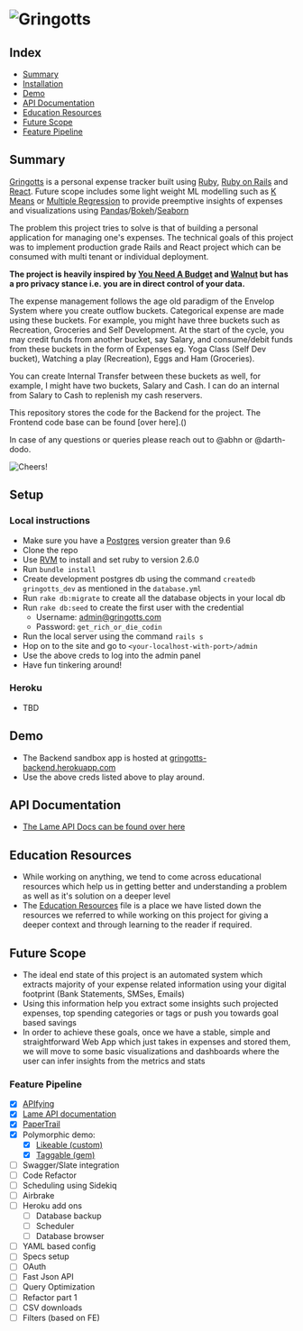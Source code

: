 # ![Gringotts](https://media.giphy.com/media/rip-city-VPnTqJLUwCv60.gif)

## Index
- [Summary](#summary)
- [Installation](#installation)
- [Demo](#demo)
- [API Documentation](#api-documentation)
- [Education Resources](#education-resources)
- [Future Scope](#future-scope)
- [Feature Pipeline](#feature-pipeline)

## Summary

[Gringotts]() is a personal expense tracker built using [Ruby](), [Ruby on Rails]() and [React](). Future scope includes some light weight ML modelling such as [K Means]() or [Multiple Regression]() to provide preemptive insights of expenses and visualizations using [Pandas]()/[Bokeh]()/[Seaborn]()

The problem this project tries to solve is that of building a personal application for managing one's expenses. The technical goals of this project was to implement production grade Rails and React project which can be consumed with multi tenant or individual deployment.

**The project is heavily inspired by [You Need A Budget]() and [Walnut]() but has a pro privacy stance i.e. you are in direct control of your data.**

The expense management follows the age old paradigm of the Envelop System where you create outflow buckets. Categorical expense are made using these buckets. For example, you might have three buckets such as Recreation, Groceries and Self Development. At the start of the cycle, you may credit funds from another bucket, say Salary, and consume/debit funds from these buckets in the form of Expenses eg. Yoga Class (Self Dev bucket), Watching a play (Recreation), Eggs and Ham (Groceries).

You can create Internal Transfer between these buckets as well, for example, I might have two buckets, Salary and Cash. I can do an internal from Salary to Cash to replenish my cash reservers.

This repository stores the code for the Backend for the project. The Frontend code base can be found [over here].()

In case of any questions or queries please reach out to @abhn or @darth-dodo.

![Cheers!](https://media.giphy.com/media/movie-party-harry-potter-OU1marLMNNtnO.gif)


## Setup
### Local instructions
- Make sure you have a [Postgres]() version greater than 9.6
- Clone the repo
- Use [RVM]() to install and set ruby to version 2.6.0
- Run `bundle install`
- Create development postgres db using the command `createdb gringotts_dev` as mentioned in the `database.yml`
- Run `rake db:migrate` to create all the database objects in your local db
- Run `rake db:seed` to create the first user with the credential
    - Username: admin@gringotts.com
    - Password: `get_rich_or_die_codin`
- Run the local server using the command `rails s`
- Hop on to the site and go to `<your-localhost-with-port>/admin`
- Use the above creds to log into the admin panel
- Have fun tinkering around!

### Heroku
- TBD

## Demo
- The Backend sandbox app is hosted at [gringotts-backend.herokuapp.com](https://gringotts-backend.herokuapp.com)
- Use the above creds listed above to play around.

## API Documentation
- [The Lame API Docs can be found over here](https://github.com/darth-dodo/gringotts-backend/blob/master/LameAPIDocs.md)

## Education Resources
- While working on anything, we tend to come across educational resources which help us in getting better and understanding a problem as well as it's solution on a deeper level
- The [Education Resources](https://github.com/darth-dodo/gringotts-backend/blob/master/EducationalResources.md) file is a place we have listed down the resources we referred to while working on this project for giving a deeper context and through learning to the reader if required.

## Future Scope
- The ideal end state of this project is an automated system which extracts majority of your expense related information using your digital footprint (Bank Statements, SMSes, Emails)
- Using this information help you extract some insights such projected expenses, top spending categories or tags or push you towards goal based savings
- In order to achieve these goals, once we have a stable, simple and straightforward Web App which just takes in expenses and stored them, we will move to some basic visualizations and dashboards where the user can infer insights from the metrics and stats

### Feature Pipeline
- [x] [APIfying](https://github.com/darth-dodo/gringotts-backend/pull/9)
- [x] [Lame API documentation](https://github.com/darth-dodo/gringotts-backend/pull/11)
- [x] [PaperTrail](https://github.com/darth-dodo/gringotts-backend/pull/13)
- [x] Polymorphic demo:
  - [x] [Likeable (custom)](https://github.com/darth-dodo/gringotts-backend/pull/14)
  - [x] [Taggable (gem)](https://github.com/darth-dodo/gringotts-backend/pull/15)
- [ ] Swagger/Slate integration
- [ ] Code Refactor
- [ ] Scheduling using Sidekiq
- [ ] Airbrake
- [ ] Heroku add ons
    - [ ] Database backup
    - [ ] Scheduler
    - [ ] Database browser
- [ ] YAML based config
- [ ] Specs setup
- [ ] OAuth
- [ ] Fast Json API
- [ ] Query Optimization
- [ ] Refactor part 1
- [ ] CSV downloads
- [ ] Filters (based on FE)
